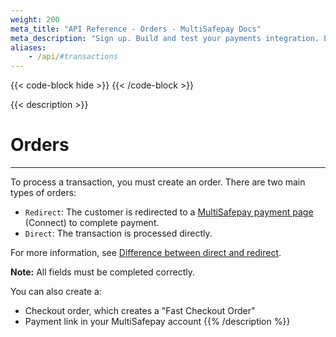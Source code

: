 ```yaml
---
weight: 200
meta_title: "API Reference - Orders - MultiSafepay Docs"
meta_description: "Sign up. Build and test your payments integration. Explore our products and services. Use our API Reference, SDKs, and wrappers. Get support."
aliases:
    - /api/#transactions
---
```

{{< code-block hide >}}
{{< /code-block >}}

{{< description >}}
# Orders
<hr class="separator">

To process a transaction, you must create an order. There are two main types of orders:

+ `Redirect`: The customer is redirected to a [MultiSafepay payment page](/payments/checkout/payment-pages/) (Connect) to complete payment.
+ `Direct`: The transaction is processed directly.

For more information, see [Difference between direct and redirect](/developer/api/difference-between-direct-and-redirect).

**Note:** All fields must be completed correctly.

You can also create a:

+ Checkout order, which creates a "Fast Checkout Order"
+ Payment link in your MultiSafepay account
{{% /description %}}